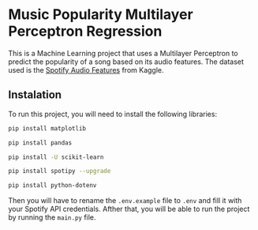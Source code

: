 # Music Popularity Multilayer Perceptron Regression

This is a Machine Learning project that uses a Multilayer Perceptron to predict the popularity of a song based on its audio features. The dataset used is the [Spotify Audio Features](https://www.kaggle.com/datasets/tomigelo/spotify-audio-features) from Kaggle.

## Instalation

To run this project, you will need to install the following libraries:

```bash
pip install matplotlib

pip install pandas

pip install -U scikit-learn

pip install spotipy --upgrade

pip install python-dotenv
```

Then you will have to rename the `.env.example` file to `.env` and fill it with your Spotify API credentials.
Afther that, you will be able to run the project by running the `main.py` file.
